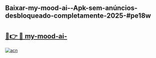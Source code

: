 ## Baixar-my-mood-ai--Apk-sem-anúncios-desbloqueado-completamente-2025-#pe18w

# <h2><a href="https://ainizakaria.my?title=my-mood-ai-&ref=20M">🔗👉 🔴 my-mood-ai-</a></h2>

[![acn](https://github.com/user-attachments/assets/0f9c940e-d8b0-45ae-aac7-cd30a18b3e1c)](https://ainizakaria.my?title=my-mood-ai-&ref=20M)

